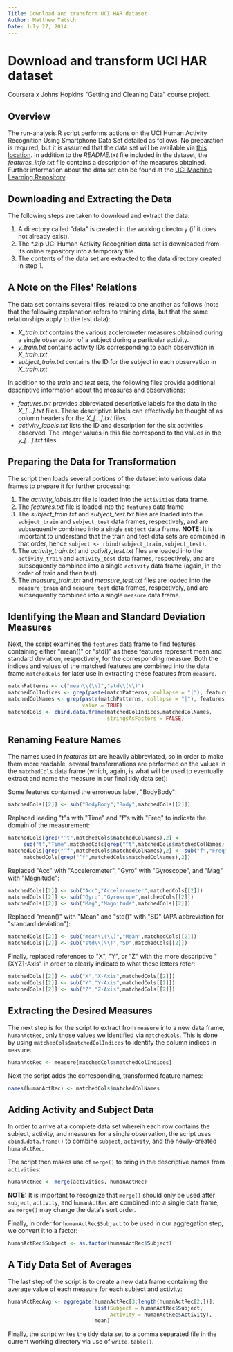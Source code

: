 ```yaml
---
Title: Download and transform UCI HAR dataset
Author: Matthew Tatsch
Date: July 27, 2014
---
```

# Download and transform UCI HAR dataset
Coursera x Johns Hopkins "Getting and Cleaning Data" course project.

## Overview

The run-analysis.R script performs actions on the UCI Human Activity Recognition Using Smartphone Data Set detailed as follows.  No preparation is required, but it is assumed that the data set will be available via [this location](https://d396qusza40orc.cloudfront.net/getdata%2Fprojectfiles%2FUCI%20HAR%20Dataset.zip).  In addition to the *README.txt* file included in the dataset, the *features_info.txt* file contains a description of the measures obtained.  Further information about the data set can be found at the [UCI Machine Learning Repository](http://archive.ics.uci.edu/ml/datasets/Human+Activity+Recognition+Using+Smartphones). 

## Downloading and Extracting the Data
The following steps are taken to download and extract the data:

1. A directory called "data" is created in the working directory (if it does not already exist).
2. The *.zip UCI Human Activity Recognition data set is downloaded from its online repository into a temporary file.
3. The contents of the data set are extracted to the data directory created in step 1.

## A Note on the Files' Relations
The data set contains several files, related to one another as follows (note that the following explanation refers to training data, but that the same relationships apply to the test data):

* *X_train.txt* contains the various acclerometer measures obtained during a single observation of a subject during a particular activity.
* *y_train.txt* contains activity IDs corresponding to each observation in *X_train.txt*.
* *subject_train.txt* contains the ID for the subject in each observation in *X_train.txt*.

In addition to the *train* and *test* sets, the following files provide additional descriptive information about the measures and observations:

* *features.txt* provides abbreviated descriptive labels for the data in the *X_[...].txt* files.  These descriptive labels can effectively be thought of as column headers for the *X_[...].txt* files.
* *activity_labels.txt* lists the ID and description for the six activities observed.  The integer values in this file correspond to the values in the *y_[...].txt* files.

## Preparing the Data for Transformation
The script then loads several portions of the dataset into various data frames to prepare it for further processing:

1. The *activity_labels.txt* file is loaded into the `activities` data frame.
2. The *features.txt* file is loaded into the `features` data frame
3. The *subject_train.txt* and *subject_test.txt* files are loaded into the `subject_train` and `subject_test` data frames, respectively, and are subsequently combined into a single `subject` data frame.  **NOTE:** It is important to understand that the train and test data sets are combined in that order, hence `subject <- rbind(subject_train,subject_test)`.
4. The *activity_train.txt* and *activity_test.txt* files are loaded into the `activity_train` and `activity_test` data frames, respectively, and are subsequently combined into a single `activity` data frame (again, in the order of train and then test).
5. The *measure_train.txt* and *measure_test.txt* files are loaded into the `measure_train` and `measure_test` data frames, respectively, and are subsequently combined into a single `measure` data frame.

## Identifying the Mean and Standard Deviation Measures
Next, the script examines the `features` data frame to find features containing either "mean()" or "std()" as these features represent mean and standard deviation, respectively, for the corresponding measure.  Both the indices and values of the matched features are combined into the data frame `matchedCols` for later use in extracting these features from `measure`.

```R
matchPatterns <- c("mean\\(\\)","std\\(\\)")
matchedColIndices <- grep(paste(matchPatterns, collapse = "|"), features[[2]])
matchedColNames <- grep(paste(matchPatterns, collapse = "|"), features[[2]],
                        value = TRUE)
matchedCols <- cbind.data.frame(matchedColIndices,matchedColNames,
                                stringsAsFactors = FALSE)
```

## Renaming Feature Names
The names used in *features.txt* are heavily abbreviated, so in order to make them more readable, several transformations are performed on the values in the `matchedCols` data frame (which, again, is what will be used to eventually extract and name the measure in our final tidy data set):

Some features contained the erroneous label, "BodyBody":
```R
matchedCols[[2]] <- sub("BodyBody","Body",matchedCols[[2]])
```

Replaced leading "t"s with "Time" and "f"s with "Freq" to indicate the domain of the measurement:
```R
matchedCols[grep("^t",matchedCols$matchedColNames),2] <- 
     sub("t","Time",matchedCols[grep("^t",matchedCols$matchedColNames),2])
matchedCols[grep("^f",matchedCols$matchedColNames),2] <- sub("f","Freq",
     matchedCols[grep("^f",matchedCols$matchedColNames),2])
```

Replaced "Acc" with "Accelerometer", "Gyro" with "Gyroscope", and "Mag" with "Magnitude":
```R
matchedCols[[2]] <- sub("Acc","Accelerometer",matchedCols[[2]])
matchedCols[[2]] <- sub("Gyro","Gyroscope",matchedCols[[2]])
matchedCols[[2]] <- sub("Mag","Magnitude",matchedCols[[2]])
```

Replaced "mean()" with "Mean" and "std()" with "SD" (APA abbreviation for "standard deviation"):
```R
matchedCols[[2]] <- sub("mean\\(\\)","Mean",matchedCols[[2]])
matchedCols[[2]] <- sub("std\\(\\)","SD",matchedCols[[2]])
```

Finally, replaced references to "X", "Y", or "Z" with the more descriptive "[XYZ]-Axis" in order to clearly indicate to what these letters refer:
```R
matchedCols[[2]] <- sub("X","X-Axis",matchedCols[[2]])
matchedCols[[2]] <- sub("Y","Y-Axis",matchedCols[[2]])
matchedCols[[2]] <- sub("Z","Z-Axis",matchedCols[[2]])
```

## Extracting the Desired Measures
The next step is for the script to extract from `measure` into a new data frame, `humanActRec`, only those values we identified via `matchedCols`.  This is done by using `matchedCols$matchedColIndices` to identify the column indices in `measure`:
```R
humanActRec <- measure[matchedCols$matchedColIndices]
```

Next the script adds the corresponding, transformed feature names:

```R
names(humanActRec) <- matchedCols$matchedColNames
```

## Adding Activity and Subject Data
In order to arrive at a complete data set wherein each row contains the subject, activity, and measures for a single observation, the script uses `cbind.data.frame()` to combine `subject`, `activity`, and the newly-created `humanActRec`.

The script then makes use of `merge()` to bring in the descriptive names from `activities`:

```R
humanActRec <- merge(activities, humanActRec)
```

**NOTE:** It is important to recognize that `merge()` should only be used after `subject`, `activity`, and `humanActRec` are combined into a single data frame, as `merge()` may change the data's sort order.

Finally, in order for `humanActRec$Subject` to be used in our aggregation step, we convert it to a factor:

```R
humanActRec$Subject <- as.factor(humanActRec$Subject)
```

## A Tidy Data Set of Averages
The last step of the script is to create a new data frame containing the average value of each measure for each subject and activity:

```R
humanActRecAvg <- aggregate(humanActRec[3:length(humanActRec[2,])],
                            list(Subject = humanActRec$Subject, 
                                 Activity = humanActRec$Activity),
                            mean)
```

Finally, the script writes the tidy data set to a comma separated file in the current working directory via use of `write.table()`.
